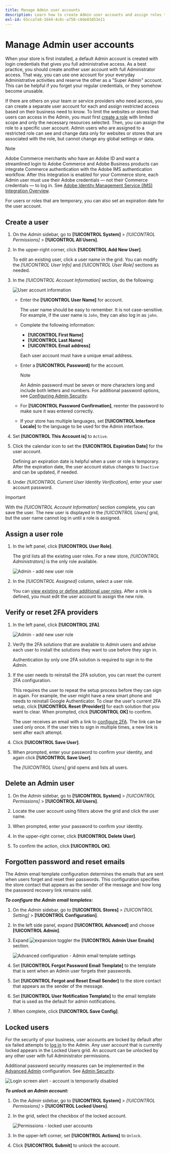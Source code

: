 ```yaml
---
title: Manage Admin user accounts
description: Learn how to create Admin user accounts and assign roles to grant permissions to Admin functions.
exl-id: 65cca7a8-3d44-4c8c-a758-c0de03d53e11
---
```

# Manage Admin user accounts

When your store is first installed, a default Admin account is created with login credentials that gives you full administrative access. As a best practice, you should create another user account with full Administrator access. That way, you can use one account for your everyday Administrative activities and reserve the other as a "Super Admin" account. This can be helpful if you forget your regular credentials, or they somehow become unusable.

If there are others on your team or service providers who need access, you can create a separate user account for each and assign restricted access based on their business need to know. To limit the websites or stores that users can access in the Admin, you must first [create a role](permissions-user-roles.md) with limited scope and only the necessary resources selected. Then, you can assign the role to a specific user account. Admin users who are assigned to a restricted role can see and change data only for websites or stores that are associated with the role, but cannot change any global settings or data.

>[!NOTE]
>
>Adobe Commerce merchants who have an Adobe ID and want a streamlined login to Adobe Commerce and Adobe Business products can integrate Commerce authentication with the Adobe IMS authentication workflow. After this integration is enabled for your Commerce store, each Admin user must use their Adobe credentials — not their Commerce credentials — to log in. See [Adobe Identity Management Service (IMS) Integration Overview](https://experienceleague.adobe.com/docs/commerce-admin/start/admin/ims/adobe-ims-integration-overview.html).

For users or roles that are temporary, you can also set an expiration date for the user account.

<!--  update this to a better info-graphic ![User types for your Admin](./assets/merchant-admin-users.png)<!-- zoom -->

## Create a user

1. On the _Admin_ sidebar, go to **[!UICONTROL System]** > _[!UICONTROL Permissions]_ > **[!UICONTROL All Users]**.

1. In the upper-right corner, click **[!UICONTROL Add New User]**.

   To edit an existing user, click a user name in the grid. You can modify the _[!UICONTROL User Info]_ and _[!UICONTROL User Role]_ sections as needed.

1. In the _[!UICONTROL Account Information]_ section, do the following:

   ![User account information](./assets/permissions-user-new.png)<!-- zoom -->

   - Enter the **[!UICONTROL User Name]** for account.

      The user name should be easy to remember. It is not case-sensitive. For example, if the user name is `John`, they can also log in as `john`.

   - Complete the following information:

      - **[!UICONTROL First Name]**
      - **[!UICONTROL Last Name]**
      - **[!UICONTROL Email address]**

      Each user account must have a unique email address.

   - Enter a **[!UICONTROL Password]** for the account.

      >[!NOTE]
      >
      >An Admin password must be seven or more characters long and include both letters and numbers. For additional password options, see [Configuring Admin Security](security-admin.md).

   - For **[!UICONTROL Password Confirmation]**, reenter the password to make sure it was entered correctly.

   - If your store has multiple languages, set **[!UICONTROL Interface Locale]** to the language to be used for the Admin interface.

1. Set **[!UICONTROL This Account is]** to `Active`.

1. Click the calendar icon to set the **[!UICONTROL Expiration Date]** for the user account.

   Defining an expiration date is helpful when a user or role is temporary. After the expiration date, the user account status changes to `Inactive` and can be updated, if needed.

1. Under _[!UICONTROL Current User Identity Verification]_, enter your user account password.

>[!IMPORTANT]
>
>With the _[!UICONTROL Account Information]_ section complete, you can save the user. The new user is displayed in the _[!UICONTROL Users]_ grid, but the user name cannot log in until a role is assigned.

## Assign a user role

1. In the left panel, click **[!UICONTROL User Role]**.

   The grid lists all the existing user roles. For a new store, _[!UICONTROL Administrators]_ is the only role available.

   ![Admin - add new user role](./assets/permissions-user-roles.png)<!-- zoom -->

1. In the _[!UICONTROL Assigned]_ column, select a user role.

   You can [view existing or define additional user roles](permissions-user-roles.md). After a role is defined, you must edit the user account to assign the new role.

## Verify or reset 2FA providers

1. In the left panel, click **[!UICONTROL 2FA]**.

   ![Admin - add new user role](./assets/permissions-user-2fa.png)<!-- zoom -->

1. Verify the 2FA solutions that are available to _Admin_ users and advise each user to install the solutions they want to use before they sign in.

   Authentication by only one 2FA solution is required to sign in to the _Admin_.

1. If the user needs to reinstall the 2FA solution, you can reset the current 2FA configuration.

   This requires the user to repeat the setup process before they can sign in again. For example, the user might have a new smart phone and needs to reinstall Google Authenticator. To clear the user's current 2FA setup, click **[!UICONTROL Reset (Provider)]** for each solution that you want to clear. When prompted, click **[!UICONTROL OK]** to confirm.

   The user receives an email with a link to [configure 2FA](security-two-factor-authentication.md). The link can be used only once. If the user tries to sign in multiple times, a new link is sent after each attempt.

1. Click **[!UICONTROL Save User]**.

1. When prompted, enter your password to confirm your identity, and again click **[!UICONTROL Save User]**.

   The _[!UICONTROL Users]_ grid opens and lists all users.

## Delete an Admin user

1. On the _Admin_ sidebar, go to **[!UICONTROL System]** > _[!UICONTROL Permissions]_ > **[!UICONTROL All Users]**.

1. Locate the user account using filters above the grid and click the user name.

1. When prompted, enter your password to confirm your identity.

1. In the upper-right corner, click **[!UICONTROL Delete User]**.

1. To confirm the action, click **[!UICONTROL OK]**.

## Forgotten password and reset emails

The Admin email template configuration determines the emails that are sent when users forget and reset their passwords. This configuration specifies the store contact that appears as the sender of the message and how long the password recovery link remains valid.

**_To configure the Admin email templates:_**

1. On the _Admin_ sidebar, go to **[!UICONTROL Stores]** > _[!UICONTROL Setting]_ > **[!UICONTROL Configuration]**.

1. In the left side panel, expand **[!UICONTROL Advanced]** and choose **[!UICONTROL Admin]**.

1. Expand ![expansion toggler](../assets/icon-display-expand.png) the **[!UICONTROL Admin User Emails]** section.

   ![Advanced configuration - Admin email template settings](../configuration-reference/advanced/assets/admin-admin-user-emails.png)<!-- zoom -->

1. Set **[!UICONTROL Forgot Password Email Template]** to the template that is sent when an Admin user forgets their passwords.

1. Set **[!UICONTROL Forgot and Reset Email Sender]** to the store contact that appears as the sender of the message.

1. Set **[!UICONTROL User Notification Template]** to the email template that is used as the default for admin notifications.

1. When complete, click **[!UICONTROL Save Config]**.

## Locked users

For the security of your business, user accounts are locked by default after six failed attempts to [log in](../getting-started/admin-signin.md) to the Admin. Any user account that is currently locked appears in the Locked Users grid. An account can be unlocked by any other user with full Administrator permissions.

Additional password security measures can be implemented in the [Advanced Admin](https://docs.magento.com/user-guide/configuration/advanced/admin.html) configuration. See [Admin Security](security-admin.md).

![Login screen alert - account is temporarily disabled](./assets/admin-login-locked-out-message.png)<!-- zoom -->

**_To unlock an Admin account:_**

1. On the _Admin_ sidebar, go to **[!UICONTROL System]** > _[!UICONTROL Permissions]_ > **[!UICONTROL Locked Users]**.

1. In the grid, select the checkbox of the locked account.

   ![Permissions - locked user accounts](./assets/permissions-locked-users-grid.png)<!-- zoom -->

1. In the upper-left corner, set **[!UICONTROL Actions]** to `Unlock`.

1. Click **[!UICONTROL Submit]** to unlock the account.
